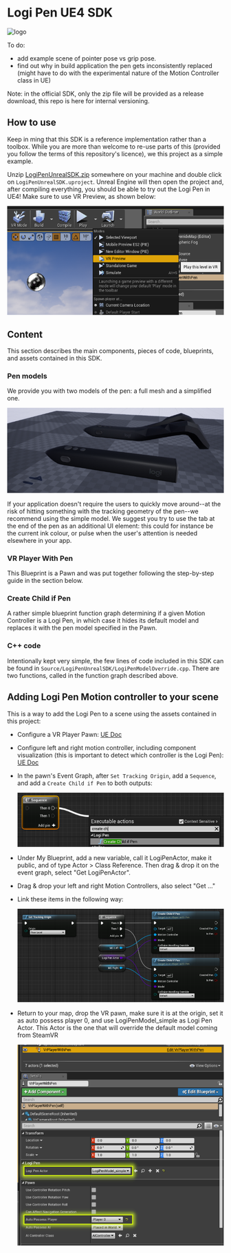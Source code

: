 # Logi Pen UE4 SDK

![logo](../.../../Resources/unreal/unreal/LogiPenUnrealSDK.png)

To do:

* add example scene of pointer pose vs grip pose.
* find out why in build application the pen gets inconsistently replaced (might have to do with the experimental nature of the Motion Controller class in UE)

Note: in the official SDK, only the zip file will be provided as a release download, this repo is here for internal versioning.

## How to use

Keep in ming that this SDK is a reference implementation rather than a toolbox. While you are more than welcome to re-use parts of this (provided you follow the terms of this repository's licence), we this project as a simple example.

Unzip [LogiPenUnrealSDK.zip](https://github.com/Logitech/labs_vr_pen_sdk/releases) somewhere on your machine and double click on `LogiPenUnrealSDK.uproject`. Unreal Engine will then open the project and, after compiling everything, you should be able to try out the Logi Pen in UE4! Make sure to use VR Preview, as shown below:

![Play in VR](../../Resources/unreal/vr_preview.png)

## Content

This section describes the main components, pieces of code, blueprints, and assets contained in this SDK.

### Pen models

We provide you with two models of the pen: a full mesh and a simplified one.

![pen models](../../Resources/unreal/pen_models.png)

If your application doesn't require the users to quickly move around--at the risk of hitting something with the tracking geometry of the pen--we recommend using the simple model. We suggest you try to use the tab at the end of the pen as an additional UI element: this could for instance be the current ink colour, or pulse when the user's attention is needed elsewhere in your app.

### VR Player With Pen

This Blueprint is a Pawn and was put together following the step-by-step guide in the section below.

### Create Child if Pen

A rather simple blueprint function graph determining if a given Motion Controller is a Logi Pen, in which case it hides its default model and replaces it with the pen model specified in the Pawn.

### C++ code

Intentionally kept very simple, the few lines of code included in this SDK can be found in `Source/LogiPenUnrealSDK/LogiPenModelOverride.cpp`. There are two functions, called in the function graph described above.

## Adding Logi Pen Motion controller to your scene

This is a way to add the Logi Pen to a scene using the assets contained in this project:

* Configure a VR Player Pawn: [UE Doc](https://docs.unrealengine.com/en-US/Platforms/SteamVR/HowTo/StandingCamera)
* Configure left and right motion controller, including component visualization (this is important to detect which controller is the Logi Pen): [UE Doc](https://docs.unrealengine.com/latest/INT/Platforms/VR/MotionController)
* In the pawn's Event Graph, after `Set Tracking Origin`, add a `Sequence`, and add a `Create Child if Pen` to both outputs:

  ![add action](../../Resources/unreal/add_action.png)

* Under My Blueprint, add a new variable, call it LogiPenActor, make it public, and of type Actor > Class Reference. Then drag & drop it on the event graph, select "Get LogiPenActor".
* Drag & drop your left and right Motion Controllers, also select "Get ..."
* Link these items in the following way:

  ![overall BP](../../Resources/unreal/create_child_if_pen.png)

* Return to your map, drop the VR pawn, make sure it is at the origin, set it as auto possess player 0, and use LogiPenModel_simple as Logi Pen Actor. This Actor is the one that will override the default model coming from SteamVR

  ![pawn config](../../Resources/unreal/vr_player_pawn_config_highlight.png)